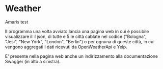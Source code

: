 # Weather
Amaris test

Il programma una volta avviato lancia una pagina web in cui è possibile visualizzare il il json, 
di tutte e 5 le città cablate nel codice ("Bologna", "Jesi", "New York", "London", "Berlin") o per ognuna di queste città, 
in cui vengono aggregati i dati ricevuti da OpenWeatherApi e Yelp.

E' presente nella pagina web anche un indirizzamento alla documentazione Swagger (in alto a sinistra).
